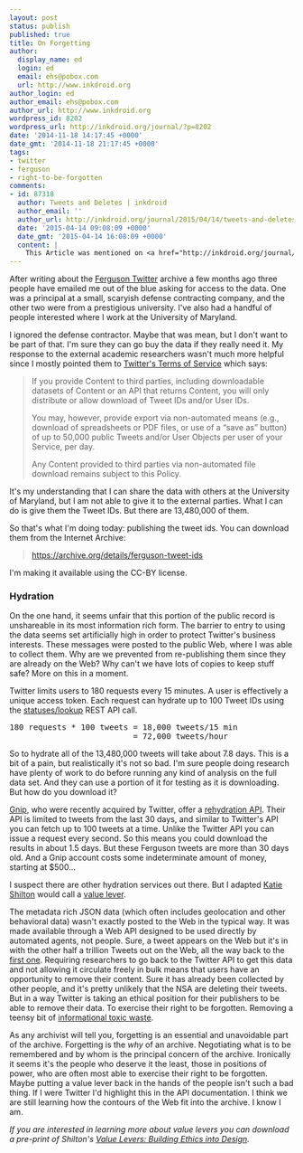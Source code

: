 ```yaml
---
layout: post
status: publish
published: true
title: On Forgetting
author:
  display_name: ed
  login: ed
  email: ehs@pobox.com
  url: http://www.inkdroid.org
author_login: ed
author_email: ehs@pobox.com
author_url: http://www.inkdroid.org
wordpress_id: 8202
wordpress_url: http://inkdroid.org/journal/?p=8202
date: '2014-11-18 14:17:45 +0000'
date_gmt: '2014-11-18 21:17:45 +0000'
tags:
- twitter
- ferguson
- right-to-be-forgotten
comments:
- id: 87318
  author: Tweets and Deletes | inkdroid
  author_email: ''
  author_url: http://inkdroid.org/journal/2015/04/14/tweets-and-deletes/
  date: '2015-04-14 09:08:09 +0000'
  date_gmt: '2015-04-14 16:08:09 +0000'
  content: |
    This Article was mentioned on <a href="http://inkdroid.org/journal/2015/04/14/tweets-and-deletes/" rel="nofollow">inkdroid.org</a>
---
```


<p>After writing about the <a href="http://inkdroid.org/journal/2014/08/30/a-ferguson-twitter-archive/">Ferguson Twitter</a> archive a few months ago three people have emailed me out of the blue asking for access to the data. One was a principal at a small, scaryish defense contracting company, and the other two were from a prestigious university. I've also had a handful of people interested where I work at the University of Maryland.</p>
<p>I ignored the defense contractor. Maybe that was mean, but I don't want to be part of that. I'm sure they can go buy the data if they really need it. My response to the external academic researchers wasn't much more helpful since I mostly pointed them to  <a href="https://dev.twitter.com/overview/terms/policy#6._Be_a_Good_Partner_to_Twitter">Twitter's Terms of Service</a> which says:</p>
<blockquote><p>
If you provide Content to third parties, including downloadable datasets of Content or an API that returns Content, you will only distribute or allow download of Tweet IDs and/or User IDs.</p>
<p>You may, however, provide export via non-automated means (e.g., download of spreadsheets or PDF files, or use of a “save as” button) of up to 50,000 public Tweets and/or User Objects per user of your Service, per day. </p>
<p>Any Content provided to third parties via non-automated file download remains subject to this Policy.
</p></blockquote>
<p>It's my understanding that I can share the data with others at the University of Maryland, but I am not able to give it to the external parties. What I can do is give them the Tweet IDs. But there are 13,480,000 of them.</p>
<p>So that's what I'm doing today: publishing the tweet ids. You can download them from the Internet Archive:</p>
<blockquote><p>
<a href="https://archive.org/details/ferguson-tweet-ids">https://archive.org/details/ferguson-tweet-ids</a>
</p></blockquote>
<p>I'm making it available using the CC-BY license. </p>
<h3>Hydration</h3>
<p>On the one hand, it seems unfair that this portion of the public record is unshareable in its most information rich form. The barrier to entry to using the data seems set artificially high in order to protect Twitter's business interests. These messages were posted to the public Web, where I was able to collect them. Why are we prevented from re-publishing them since they are already on the Web? Why can't we have lots of copies to keep stuff safe? More on this in a moment.</p>
<p>Twitter limits users to 180 requests every 15 minutes. A user is effectively a unique access token. Each request can hydrate up to 100 Tweet IDs using the <a href="https://dev.twitter.com/rest/reference/get/statuses/lookup">statuses/lookup</a> REST API call. </p>
<pre>
180 requests * 100 tweets = 18,000 tweets/15 min 
                          = 72,000 tweets/hour
</pre>
<p>So to hydrate all of the 13,480,000 tweets will take about 7.8 days. This is a bit of a pain, but realistically it's not so bad. I'm sure people doing research have plenty of work to do before running any kind of analysis on the full data set. And they can use a portion of it for testing as it is downloading. But how do you download it?</p>
<p><a href="http://gnip.com">Gnip</a>, who were recently acquired by Twitter, offer a <a href="http://support.gnip.com/apis/rehydration_api/">rehydration API</a>. Their API is limited to tweets from the last 30 days, and similar to Twitter's API you can fetch up to 100 tweets at a time. Unlike the Twitter API you can issue a request every second. So this means you could download the results in about 1.5 days. But these Ferguson tweets are more than 30 days old. And a Gnip account costs some indeterminate amount of money, starting at $500...</p>
<p>I suspect there are other hydration services out there. But I adapted <a href="http://github.com/edsu/twarc'>twarc</a> the tool I used to collect the data, which already handled rate-limiting, to also do hydration. Once you have the tweet IDs in a file you just need to install twarc, and run it. Here's how you would do that on an Ubuntu instance: </p>
<pre>
    <code>
    sudo apt-get install python-pip
    sudo pip install twarc
    twarc.py --hydrate ids.txt > tweets.json
    </code>
</pre>
<p>After a week or so, you'll have the full JSON for each of the tweets.</p>
<h3>Archive Fever</h3>
<p>Well, not really. You will have <em>most</em> of them. But you won't have the ones that have been deleted. If a user decided to remove a Tweet they made, or decided to remove their account entirely you won't be able to get their Tweets back from Twitter using their API. I think it's interesting to consider Twitter's Terms of Service as what <a href="http://ischool.umd.edu/faculty-staff/katie-shilton">Katie Shilton</a> would call a <a href="http://mith.umd.edu/podcasts/katie-shilton-finding-values-levers-building-ethics-into-emerging-technologies/">value lever</a>.</p>
<p>The metadata rich JSON data (which often includes geolocation and other behavioral data) wasn't exactly posted to the Web in the typical way. It was made available through a Web API designed to be used directly by automated agents, not people. Sure, a tweet appears on the Web but it's in with the other half a trillion Tweets out on the Web, all the way back to the <a href="https://twitter.com/biz/status/21">first one</a>. Requiring researchers to go back to the Twitter API to get this data and not allowing it circulate freely in bulk means that users have an opportunity to remove their content. Sure it has already been collected by other people, and it's pretty unlikely that the NSA are deleting their tweets. But in a way Twitter is taking an ethical position for their publishers to be able to remove their data. To exercise their right to be forgotten. Removing a teensy bit of <a href="http://idlewords.com/bt14.htm">informational toxic waste</a>.</p>
<p>As any archivist will tell you, forgetting is an essential and unavoidable part of the archive. Forgetting is the <em>why</em> of an archive. Negotiating what is to be remembered and by whom is the principal concern of the archive. Ironically it seems it's the people who deserve it the least, those in positions of power, who are often most able to exercise their right to be forgotten. Maybe putting a value lever back in the hands of the people isn't such a bad thing. If I were Twitter I'd highlight this in the API documentation. I think we are still learning how the contours of the Web fit into the archive. I know I am.</p>
<p><em>If you are interested in learning more about value levers you can download a pre-print of Shilton's <a href="http://terpconnect.umd.edu/~kshilton/ShiltonSTHVpreprint.pdf">Value Levers: Building Ethics into Design</a>.</em></p>
